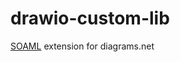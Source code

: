 # drawio-custom-lib

<a href="https://app.diagrams.net/?splash=0&clibs=Uhttps://raw.githubusercontent.com/giva16/drawio-custom-lib/diagramCustomShapes/SOAML%20Library/SoaML-General.xml;Uhttps://raw.githubusercontent.com/giva16/drawio-custom-lib/diagramCustomShapes/SOAML%20Library/SoaML-Participant.xml;Uhttps%3A%2F%2Fraw.githubusercontent.com%2Fgiva16%2Fdrawio-custom-lib%2FdiagramCustomShapes%2FSOAML%2520Library%2FSoaML-Interface.xml">SOAML</a> extension for diagrams.net
